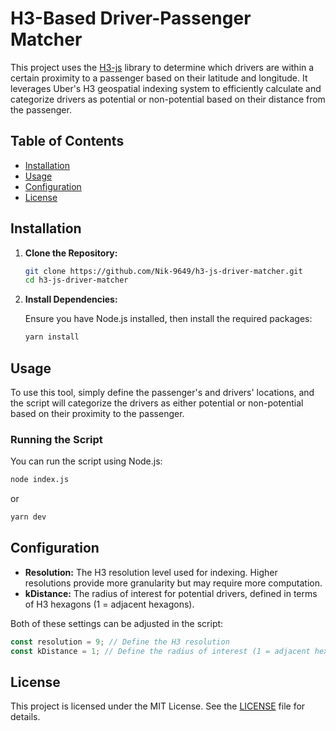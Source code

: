 # H3-Based Driver-Passenger Matcher

This project uses the [H3-js](https://github.com/uber/h3-js) library to determine which drivers are within a certain proximity to a passenger based on their latitude and longitude. It leverages Uber's H3 geospatial indexing system to efficiently calculate and categorize drivers as potential or non-potential based on their distance from the passenger.

## Table of Contents

- [Installation](#installation)
- [Usage](#usage)
- [Configuration](#configuration)
- [License](#license)

## Installation

1. **Clone the Repository:**

   ```bash
   git clone https://github.com/Nik-9649/h3-js-driver-matcher.git
   cd h3-js-driver-matcher
   ```

2. **Install Dependencies:**

   Ensure you have Node.js installed, then install the required packages:

   ```bash
   yarn install
   ```

## Usage

To use this tool, simply define the passenger's and drivers' locations, and the script will categorize the drivers as either potential or non-potential based on their proximity to the passenger.

### Running the Script

You can run the script using Node.js:

```bash
node index.js
```

or

```bash
yarn dev
```

## Configuration

- **Resolution:** The H3 resolution level used for indexing. Higher resolutions provide more granularity but may require more computation.
- **kDistance:** The radius of interest for potential drivers, defined in terms of H3 hexagons (1 = adjacent hexagons).

Both of these settings can be adjusted in the script:

```javascript
const resolution = 9; // Define the H3 resolution
const kDistance = 1; // Define the radius of interest (1 = adjacent hexagons)
```

## License

This project is licensed under the MIT License. See the [LICENSE](LICENSE) file for details.
